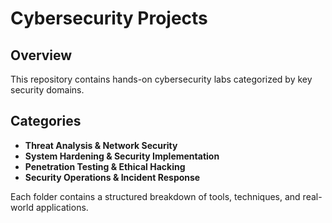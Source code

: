 # Cybersecurity Projects

## Overview
This repository contains hands-on cybersecurity labs categorized by key security domains.

## Categories
- **Threat Analysis & Network Security**
- **System Hardening & Security Implementation**
- **Penetration Testing & Ethical Hacking**
- **Security Operations & Incident Response**

Each folder contains a structured breakdown of tools, techniques, and real-world applications.

